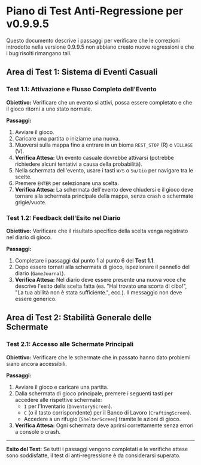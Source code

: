 # Piano di Test Anti-Regressione per v0.9.9.5

Questo documento descrive i passaggi per verificare che le correzioni introdotte nella versione 0.9.9.5 non abbiano creato nuove regressioni e che i bug risolti rimangano tali.

## Area di Test 1: Sistema di Eventi Casuali

### Test 1.1: Attivazione e Flusso Completo dell'Evento

**Obiettivo:** Verificare che un evento si attivi, possa essere completato e che il gioco ritorni a uno stato normale.

**Passaggi:**
1.  Avviare il gioco.
2.  Caricare una partita o iniziarne una nuova.
3.  Muoversi sulla mappa fino a entrare in un bioma `REST_STOP` (R) o `VILLAGE` (V).
4.  **Verifica Attesa:** Un evento casuale dovrebbe attivarsi (potrebbe richiedere alcuni tentativi a causa della probabilità).
5.  Nella schermata dell'evento, usare i tasti `W/S` o `Su/Giù` per navigare tra le scelte.
6.  Premere `ENTER` per selezionare una scelta.
7.  **Verifica Attesa:** La schermata dell'evento deve chiudersi e il gioco deve tornare alla schermata principale della mappa, senza crash o schermate grigie/vuote.

### Test 1.2: Feedback dell'Esito nel Diario

**Obiettivo:** Verificare che il risultato specifico della scelta venga registrato nel diario di gioco.

**Passaggi:**
1.  Completare i passaggi dal punto 1 al punto 6 del **Test 1.1**.
2.  Dopo essere tornati alla schermata di gioco, ispezionare il pannello del diario (`GameJournal`).
3.  **Verifica Attesa:** Nel diario deve essere presente una nuova voce che descrive l'esito della scelta fatta (es. "Hai trovato una scorta di cibo!", "La tua abilità non è stata sufficiente.", ecc.). Il messaggio non deve essere generico.

## Area di Test 2: Stabilità Generale delle Schermate

### Test 2.1: Accesso alle Schermate Principali

**Obiettivo:** Verificare che le schermate che in passato hanno dato problemi siano ancora accessibili.

**Passaggi:**
1.  Avviare il gioco e caricare una partita.
2.  Dalla schermata di gioco principale, premere i seguenti tasti per accedere alle rispettive schermate:
    *   `I` per l'Inventario (`InventoryScreen`).
    *   `C` (o il tasto corrispondente) per il Banco di Lavoro (`CraftingScreen`).
    *   Accedere a un rifugio (`ShelterScreen`) tramite le azioni di gioco.
3.  **Verifica Attesa:** Ogni schermata deve aprirsi correttamente senza errori a console o crash.

---
**Esito del Test:** Se tutti i passaggi vengono completati e le verifiche attese sono soddisfatte, il test di anti-regressione è da considerarsi superato.

